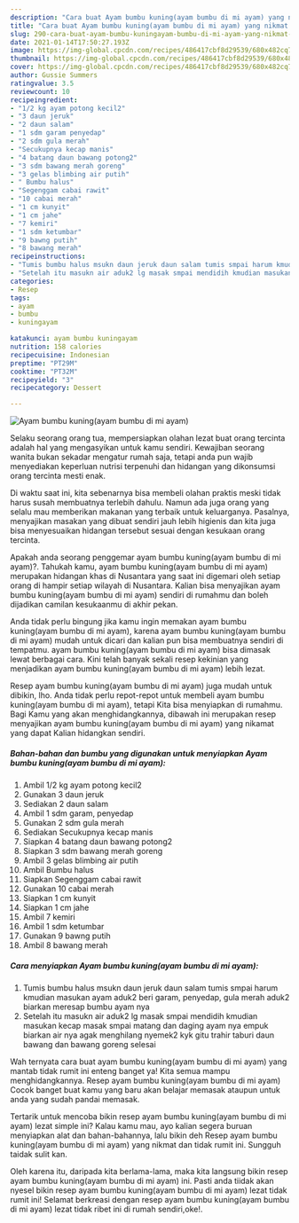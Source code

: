 ```yaml
---
description: "Cara buat Ayam bumbu kuning(ayam bumbu di mi ayam) yang nikmat dan Mudah Dibuat"
title: "Cara buat Ayam bumbu kuning(ayam bumbu di mi ayam) yang nikmat dan Mudah Dibuat"
slug: 290-cara-buat-ayam-bumbu-kuningayam-bumbu-di-mi-ayam-yang-nikmat-dan-mudah-dibuat
date: 2021-01-14T17:50:27.193Z
image: https://img-global.cpcdn.com/recipes/486417cbf8d29539/680x482cq70/ayam-bumbu-kuningayam-bumbu-di-mi-ayam-foto-resep-utama.jpg
thumbnail: https://img-global.cpcdn.com/recipes/486417cbf8d29539/680x482cq70/ayam-bumbu-kuningayam-bumbu-di-mi-ayam-foto-resep-utama.jpg
cover: https://img-global.cpcdn.com/recipes/486417cbf8d29539/680x482cq70/ayam-bumbu-kuningayam-bumbu-di-mi-ayam-foto-resep-utama.jpg
author: Gussie Summers
ratingvalue: 3.5
reviewcount: 10
recipeingredient:
- "1/2 kg ayam potong kecil2"
- "3 daun jeruk"
- "2 daun salam"
- "1 sdm garam penyedap"
- "2 sdm gula merah"
- "Secukupnya kecap manis"
- "4 batang daun bawang potong2"
- "3 sdm bawang merah goreng"
- "3 gelas blimbing air putih"
- " Bumbu halus"
- "Segenggam cabai rawit"
- "10 cabai merah"
- "1 cm kunyit"
- "1 cm jahe"
- "7 kemiri"
- "1 sdm ketumbar"
- "9 bawng putih"
- "8 bawang merah"
recipeinstructions:
- "Tumis bumbu halus msukn daun jeruk daun salam tumis smpai harum kmudian masukan ayam aduk2 beri garam, penyedap, gula merah aduk2 biarkan meresap bumbu ayam nya"
- "Setelah itu masukn air aduk2 lg masak smpai mendidih kmudian masukan kecap masak smpai matang dan daging ayam nya empuk biarkan air nya agak menghilang nyemek2 kyk gitu trahir taburi daun bawang dan bawang goreng selesai"
categories:
- Resep
tags:
- ayam
- bumbu
- kuningayam

katakunci: ayam bumbu kuningayam 
nutrition: 158 calories
recipecuisine: Indonesian
preptime: "PT29M"
cooktime: "PT32M"
recipeyield: "3"
recipecategory: Dessert

---
```



![Ayam bumbu kuning(ayam bumbu di mi ayam)](https://img-global.cpcdn.com/recipes/486417cbf8d29539/680x482cq70/ayam-bumbu-kuningayam-bumbu-di-mi-ayam-foto-resep-utama.jpg)

Selaku seorang orang tua, mempersiapkan olahan lezat buat orang tercinta adalah hal yang mengasyikan untuk kamu sendiri. Kewajiban seorang  wanita bukan sekadar mengatur rumah saja, tetapi anda pun wajib menyediakan keperluan nutrisi terpenuhi dan hidangan yang dikonsumsi orang tercinta mesti enak.

Di waktu  saat ini, kita sebenarnya bisa membeli olahan praktis meski tidak harus susah membuatnya terlebih dahulu. Namun ada juga orang yang selalu mau memberikan makanan yang terbaik untuk keluarganya. Pasalnya, menyajikan masakan yang dibuat sendiri jauh lebih higienis dan kita juga bisa menyesuaikan hidangan tersebut sesuai dengan kesukaan orang tercinta. 



Apakah anda seorang penggemar ayam bumbu kuning(ayam bumbu di mi ayam)?. Tahukah kamu, ayam bumbu kuning(ayam bumbu di mi ayam) merupakan hidangan khas di Nusantara yang saat ini digemari oleh setiap orang di hampir setiap wilayah di Nusantara. Kalian bisa menyajikan ayam bumbu kuning(ayam bumbu di mi ayam) sendiri di rumahmu dan boleh dijadikan camilan kesukaanmu di akhir pekan.

Anda tidak perlu bingung jika kamu ingin memakan ayam bumbu kuning(ayam bumbu di mi ayam), karena ayam bumbu kuning(ayam bumbu di mi ayam) mudah untuk dicari dan kalian pun bisa membuatnya sendiri di tempatmu. ayam bumbu kuning(ayam bumbu di mi ayam) bisa dimasak lewat berbagai cara. Kini telah banyak sekali resep kekinian yang menjadikan ayam bumbu kuning(ayam bumbu di mi ayam) lebih lezat.

Resep ayam bumbu kuning(ayam bumbu di mi ayam) juga mudah untuk dibikin, lho. Anda tidak perlu repot-repot untuk membeli ayam bumbu kuning(ayam bumbu di mi ayam), tetapi Kita bisa menyiapkan di rumahmu. Bagi Kamu yang akan menghidangkannya, dibawah ini merupakan resep menyajikan ayam bumbu kuning(ayam bumbu di mi ayam) yang nikamat yang dapat Kalian hidangkan sendiri.

<!--inarticleads1-->

##### Bahan-bahan dan bumbu yang digunakan untuk menyiapkan Ayam bumbu kuning(ayam bumbu di mi ayam):

1. Ambil 1/2 kg ayam potong kecil2
1. Gunakan 3 daun jeruk
1. Sediakan 2 daun salam
1. Ambil 1 sdm garam, penyedap
1. Gunakan 2 sdm gula merah
1. Sediakan Secukupnya kecap manis
1. Siapkan 4 batang daun bawang potong2
1. Siapkan 3 sdm bawang merah goreng
1. Ambil 3 gelas blimbing air putih
1. Ambil  Bumbu halus
1. Siapkan Segenggam cabai rawit
1. Gunakan 10 cabai merah
1. Siapkan 1 cm kunyit
1. Siapkan 1 cm jahe
1. Ambil 7 kemiri
1. Ambil 1 sdm ketumbar
1. Gunakan 9 bawng putih
1. Ambil 8 bawang merah




<!--inarticleads2-->

##### Cara menyiapkan Ayam bumbu kuning(ayam bumbu di mi ayam):

1. Tumis bumbu halus msukn daun jeruk daun salam tumis smpai harum kmudian masukan ayam aduk2 beri garam, penyedap, gula merah aduk2 biarkan meresap bumbu ayam nya
1. Setelah itu masukn air aduk2 lg masak smpai mendidih kmudian masukan kecap masak smpai matang dan daging ayam nya empuk biarkan air nya agak menghilang nyemek2 kyk gitu trahir taburi daun bawang dan bawang goreng selesai




Wah ternyata cara buat ayam bumbu kuning(ayam bumbu di mi ayam) yang mantab tidak rumit ini enteng banget ya! Kita semua mampu menghidangkannya. Resep ayam bumbu kuning(ayam bumbu di mi ayam) Cocok banget buat kamu yang baru akan belajar memasak ataupun untuk anda yang sudah pandai memasak.

Tertarik untuk mencoba bikin resep ayam bumbu kuning(ayam bumbu di mi ayam) lezat simple ini? Kalau kamu mau, ayo kalian segera buruan menyiapkan alat dan bahan-bahannya, lalu bikin deh Resep ayam bumbu kuning(ayam bumbu di mi ayam) yang nikmat dan tidak rumit ini. Sungguh taidak sulit kan. 

Oleh karena itu, daripada kita berlama-lama, maka kita langsung bikin resep ayam bumbu kuning(ayam bumbu di mi ayam) ini. Pasti anda tiidak akan nyesel bikin resep ayam bumbu kuning(ayam bumbu di mi ayam) lezat tidak rumit ini! Selamat berkreasi dengan resep ayam bumbu kuning(ayam bumbu di mi ayam) lezat tidak ribet ini di rumah sendiri,oke!.

